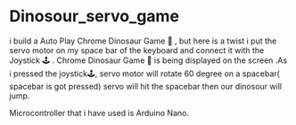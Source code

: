 # Dinosour_servo_game

i build a Auto Play Chrome Dinosaur Game 🦖 , but here is a twist i put the servo motor on my space bar of the keyboard and connect it with the Joystick 🕹️ . Chrome Dinosaur Game 🦖 is being displayed on the screen .As i pressed the joystick🕹️, servo motor will rotate 60 degree on a spacebar( spacebar is got pressed) servo will hit the spacebar then our dinosour will jump.

Microcontroller that i have used is Arduino Nano.
